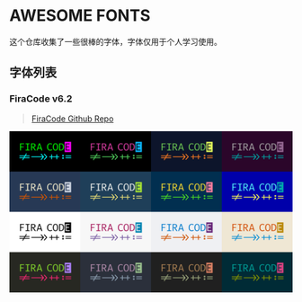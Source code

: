 # AWESOME FONTS

这个仓库收集了一些很棒的字体，字体仅用于个人学习使用。

## 字体列表

### FiraCode v6.2
> [FiraCode Github Repo](https://github.com/tonsky/FiraCode)

![FiraCode](./firacode/firacode.svg)
